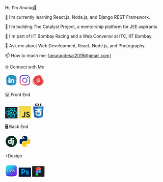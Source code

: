 Hi, I'm Anurag👋

🌱 I’m currently learning React.js, Node.js, and Django REST Framework.

🚀 I’m building The Catalyst Project, a mentorship platform for JEE aspirants.

🔧 I'm part of IIT Bombay Racing and a Web Convenor at ITC, IIT Bombay.

💬 Ask me about Web Development, React, Node.js, and Photography.

📫 How to reach me: [anuragdesai2019@gmail.com]

🌐 Connect with Me

<a href="https://www.linkedin.com/in/anurag-desai-a37a35333/?trk=PROFILE_DROP_DOWN" target="_blank"><img src="Linkedinpencil-removebg-preview.png" width="40"/></a>
<a href="https://www.instagram.com/anurag.desai.695/?hl=en" target="_blank"><img src="instapencil-removebg-preview.png" width="40"></a>
<a href="https://in.pinterest.com/anuragdesai2019/photography/" target="_blank"><img src="pinterest-removebg-preview.png" width="40"/></a>

💻 Front End 

<img src="react.png" width="40"></img>
<img src="js1.png" width="40"></img>
<img src="css-removebg-preview.png" width="40"></img>

🖥️ Back End 

<img src="django-removebg-preview.png" width="40"></img>
<img src="python.png" width="40"></img>

⚡Design

<img src="canva-removebg-preview.png" width="40"></img>
<img src="photoshop.jpg" width="40"></img>
<img src="figma.png" width="40"></img>





